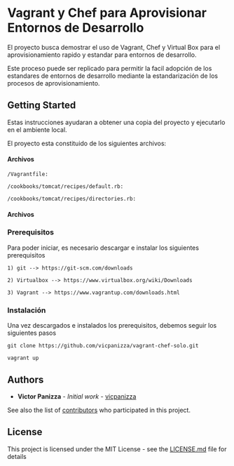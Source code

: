 # Vagrant y Chef para Aprovisionar Entornos de Desarrollo

El proyecto busca demostrar el uso de Vagrant, Chef y Virtual Box para el aprovisionamiento rapido y estandar para entornos de desarrollo. 

Este proceso puede ser replicado para permitir la facil adopción de los estandares de entornos de desarrollo mediante la estandarización de los procesos de aprovisionamiento.

## Getting Started

Estas instrucciones ayudaran a obtener una copia del proyecto y ejecutarlo en el ambiente local.

El proyecto esta constituido de los siguientes archivos:

#### Archivos

```
/Vagrantfile: 
```

```
/cookbooks/tomcat/recipes/default.rb: 
```

```
/cookbooks/tomcat/recipes/directories.rb: 
```

#### Archivos


### Prerequisitos

Para poder iniciar, es necesario descargar e instalar los siguientes prerequisitos

```
1) git --> https://git-scm.com/downloads
```

```
2) Virtualbox --> https://www.virtualbox.org/wiki/Downloads
```

```
3) Vagrant --> https://www.vagrantup.com/downloads.html
```

### Instalación

Una vez descargados e instalados los prerequisitos, debemos seguir los siguientes pasos

```
git clone https://github.com/vicpanizza/vagrant-chef-solo.git
```


```
vagrant up
```
	

## Authors

* **Victor Panizza** - *Initial work* - [vicpanizza](https://github.com/vicpanizza)

See also the list of [contributors](https://github.com/vicpanizza/vagrant-chef-solo/graphs/contributors) who participated in this project.

## License

This project is licensed under the MIT License - see the [LICENSE.md](LICENSE.md) file for details